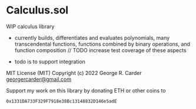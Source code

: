# Calculus.sol

WIP calculus library

- currently builds, differentiates and evaluates polynomials, many transcendental functions, functions combined by binary operations, and function composition // TODO increase test coverage of these aspects

- todo is to support integration

MIT License (MIT) Copyright (c) 2022 George R. Carder georgercarder@gmail.com

Support my work on this library by donating ETH or other coins to

`0x1331DA733F329F7918e38Bc13148832D146e5adE`
